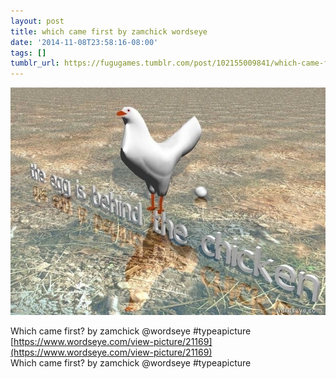 ```yaml
---
layout: post
title: which came first by zamchick wordseye
date: '2014-11-08T23:58:16-08:00'
tags: []
tumblr_url: https://fugugames.tumblr.com/post/102155009841/which-came-first-by-zamchick-wordseye
---
```

 ![](/tumblr_files/tumblr_ner9t4qzTJ1tgne1po1_640.jpg)  

Which came first? by zamchick @wordseye #typeapicture  
[https://www.wordseye.com/view-picture/21169](https://www.wordseye.com/view-picture/21169)  
Which came first? by zamchick @wordseye #typeapicture

